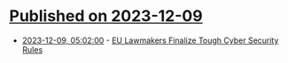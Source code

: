 # [Published on 2023-12-09](index.md)

* [2023-12-09, 05:02:00](https://soylentnews.org/article.pl?sid=23/12/07/1649201&from=rss) - [EU Lawmakers Finalize Tough Cyber Security Rules](https://soylentnews.org/article.pl?sid=23/12/07/1649201&from=rss)
